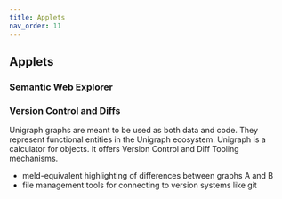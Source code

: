 ```yaml
---
title: Applets
nav_order: 11
---
```


## Applets

### Semantic Web Explorer

### Version Control and Diffs

Unigraph graphs are meant to be used as both data and code. They represent functional entities in the Unigraph ecosystem. Unigraph is a calculator for objects. It offers Version Control and Diff Tooling mechanisms.

- meld-equivalent highlighting of differences between graphs A and B
- file management tools for connecting to version systems like git
